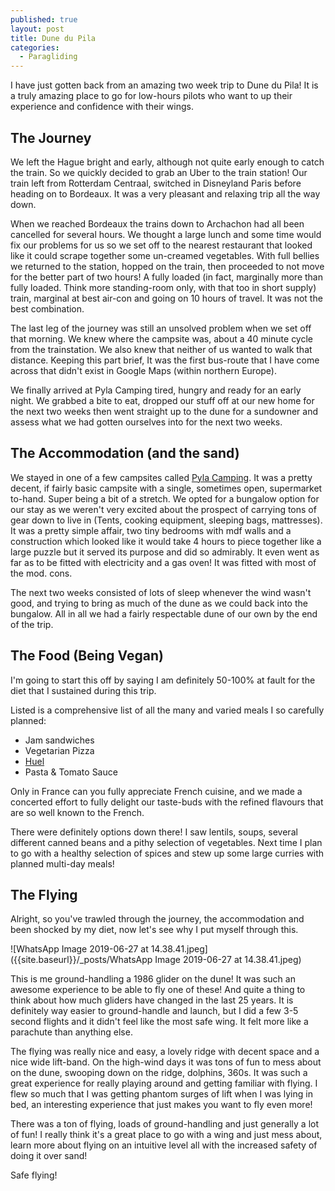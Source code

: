 ```yaml
---
published: true
layout: post
title: Dune du Pila
categories:
  - Paragliding
---
```

I have just gotten back from an amazing two week trip to Dune du Pila! It is a truly amazing place to go for low-hours pilots who want to up their experience and confidence with their wings.

## The Journey

We left the Hague bright and early, although not quite early enough to catch the train. So we quickly decided to grab an Uber to the train station! Our train left from Rotterdam Centraal, switched in Disneyland Paris before heading on to Bordeaux. It was a very pleasant and relaxing trip all the way down.

When we reached Bordeaux the trains down to Archachon had all been cancelled for several hours. We thought a large lunch and some time would fix our problems for us so we set off to the nearest restaurant that looked like it could scrape together some un-creamed vegetables. With full bellies we returned to the station, hopped on the train, then proceeded to not move for the better part of two hours! A fully loaded (in fact, marginally more than fully loaded. Think more standing-room only, with that too in short supply) train, marginal at best air-con and going on 10 hours of travel. It was not the best combination.

The last leg of the journey was still an unsolved problem when we set off that morning. We knew where the campsite was, about a 40 minute cycle from the trainstation. We also knew that neither of us wanted to walk that distance. Keeping this part brief, It was the first bus-route that I have come across that didn't exist in Google Maps (within northern Europe).

We finally arrived at Pyla Camping tired, hungry and ready for an early night. We grabbed a bite to eat, dropped our stuff off at our new home for the next two weeks then went straight up to the dune for a sundowner and assess what we had gotten ourselves into for the next two weeks.

## The Accommodation (and the sand)

We stayed in one of a few campsites called [Pyla Camping](https://pyla-camping.com). It was a pretty decent, if fairly basic campsite with a single, sometimes open, supermarket to-hand. Super being a bit of a stretch.
We opted for a bungalow option for our stay as we weren't very excited about the prospect of carrying tons of gear down to live in (Tents, cooking equipment, sleeping bags, mattresses). It was a pretty simple affair, two tiny bedrooms with mdf walls and a construction which looked like it would take 4 hours to piece together like a large puzzle but it served its purpose and did so admirably. It even went as far as to be fitted with electricity and a gas oven! It was fitted with most of the mod. cons.

The next two weeks consisted of lots of sleep whenever the wind wasn't good, and trying to bring as much of the dune as we could back into the bungalow. All in all we had a fairly respectable dune of our own by the end of the trip.

## The Food (Being Vegan)

I'm going to start this off by saying I am definitely 50-100% at fault for the diet that I sustained during this trip.

Listed is a comprehensive list of all the many and varied meals I so carefully planned:
- Jam sandwiches
- Vegetarian Pizza
- [Huel](huel.com)
- Pasta & Tomato Sauce

Only in France can you fully appreciate French cuisine, and we made a concerted effort to fully delight our taste-buds with the refined flavours that are so well known to the French.

There were definitely options down there! I saw lentils, soups, several different canned beans and a pithy selection of vegetables. Next time I plan to go with a healthy selection of spices and stew up some large curries with planned multi-day meals!

## The Flying

Alright, so you've trawled through the journey, the accommodation and been shocked by my diet, now let's see why I put myself through this.

![WhatsApp Image 2019-06-27 at 14.38.41.jpeg]({{site.baseurl}}/_posts/WhatsApp Image 2019-06-27 at 14.38.41.jpeg)


This is me ground-handling a 1986 glider on the dune! It was such an awesome experience to be able to fly one of these! And quite a thing to think about how much gliders have changed in the last 25 years. It is definitely way easier to ground-handle and launch, but I did a few 3-5 second flights and it didn't feel like the most safe wing. It felt more like a parachute than anything else.

The flying was really nice and easy, a lovely ridge with decent space and a nice wide lift-band. On the high-wind days it was tons of fun to mess about on the dune, swooping down on the ridge, dolphins, 360s. It was such a great experience for really playing around and getting familiar with flying. I flew so much that I was getting phantom surges of lift when I was lying in bed, an interesting experience that just makes you want to fly even more!

There was a ton of flying, loads of ground-handling and just generally a lot of fun! I really think it's a great place to go with a wing and just mess about, learn more about flying on an intuitive level all with the increased safety of doing it over sand!

Safe flying!